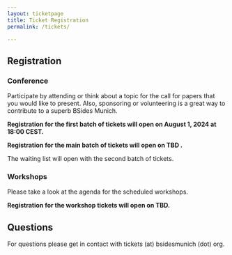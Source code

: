 ```yaml
---
layout: ticketpage
title: Ticket Registration
permalink: /tickets/

---
```


## Registration

### Conference

Participate by attending or think about a topic for the call for papers that you would like to present.
Also, sponsoring or volunteering is a great way to contribute to a superb BSides Munich.

**Registration for the first batch of tickets will open on August 1, 2024 at 18:00 CEST.**

**Registration for the main batch of tickets will open on TBD .**

The waiting list will open with the second batch of tickets.

### Workshops

Please take a look at the agenda for the scheduled workshops.

**Registration for the workshop tickets will open on TBD.**

## Questions

For questions please get in contact with tickets (at) bsidesmunich (dot) org.
 
